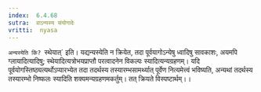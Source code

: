 ```yaml
---
index:  6.4.68
sutra:  वाऽन्यस्य संयोगादेः
vritti:  nyasa
---
```


`अन्यस्येति किं? `स्थेयात्` इति। यद्यन्यस्येति न क्रियेत, तदा पूर्वयागोऽन्येषु ध्वादिषु सावकाशः, अयमपि ग्लायादित्यादिषु; स्थेयादित्यत्रोभयप्राप्तौ परत्वादनेन विकल्पः स्यादित्यन्यग्रहणम्।
यदि पूर्वयोगस्तिष्ठ्यत्यर्थोऽप्यारभ्येत तदा तदर्थस्य तस्यारम्भसामर्थ्यात् पूर्वेण नित्यमेत्त्वं भविष्यति, अन्यथां तदर्थस्य तस्यारम्भो निष्फलः स्यादिति शक्यमन्यग्रहणमकर्तुम्। तत् क्रियते विस्पष्टार्थम्।।

